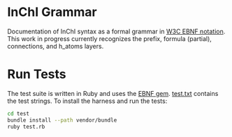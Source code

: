 # InChI Grammar

Documentation of InChI syntax as a formal grammar in [W3C EBNF notation](https://www.w3.org/TR/REC-xml/#sec-notation). This work in progress currently recognizes the prefix, formula (partial), connections, and h\_atoms layers.

# Run Tests

The test suite is written in Ruby and uses the [EBNF gem](https://github.com/dryruby/ebnf). [test.txt](test.txt) contains the test strings. To install the harness and run the tests:

```bash
cd test
bundle install --path vendor/bundle
ruby test.rb
```